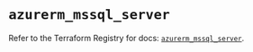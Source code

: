 # `azurerm_mssql_server`

Refer to the Terraform Registry for docs: [`azurerm_mssql_server`](https://registry.terraform.io/providers/hashicorp/azurerm/4.28.0/docs/resources/mssql_server).
